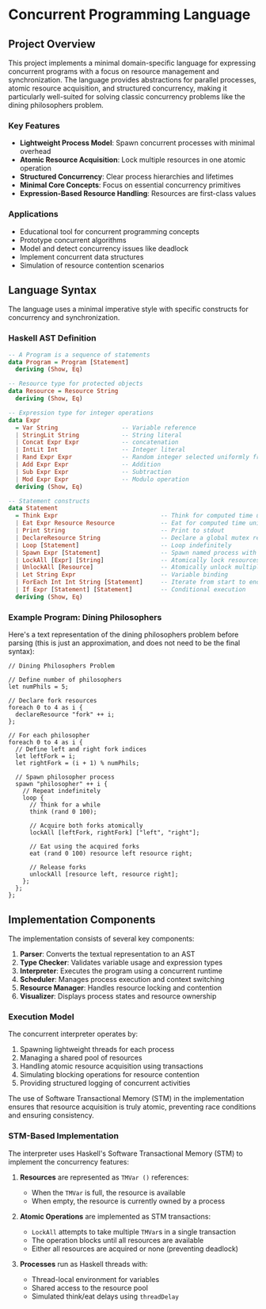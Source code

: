# Concurrent Programming Language

## Project Overview

This project implements a minimal domain-specific language for expressing concurrent programs with a focus on resource management and synchronization. The language provides abstractions for parallel processes, atomic resource acquisition, and structured concurrency, making it particularly well-suited for solving classic concurrency problems like the dining philosophers problem.

### Key Features

- **Lightweight Process Model**: Spawn concurrent processes with minimal overhead
- **Atomic Resource Acquisition**: Lock multiple resources in one atomic operation
- **Structured Concurrency**: Clear process hierarchies and lifetimes
- **Minimal Core Concepts**: Focus on essential concurrency primitives
- **Expression-Based Resource Handling**: Resources are first-class values

### Applications

- Educational tool for concurrent programming concepts
- Prototype concurrent algorithms
- Model and detect concurrency issues like deadlock
- Implement concurrent data structures
- Simulation of resource contention scenarios

## Language Syntax

The language uses a minimal imperative style with specific constructs for concurrency and synchronization.

### Haskell AST Definition

```haskell
-- A Program is a sequence of statements
data Program = Program [Statement]
  deriving (Show, Eq)

-- Resource type for protected objects
data Resource = Resource String
  deriving (Show, Eq)

-- Expression type for integer operations
data Expr
  = Var String                  -- Variable reference
  | StringLit String            -- String literal
  | Concat Expr Expr            -- concatenation
  | IntLit Int                  -- Integer literal
  | Rand Expr Expr              -- Random integer selected uniformly from  a given interval  
  | Add Expr Expr               -- Addition
  | Sub Expr Expr               -- Subtraction
  | Mod Expr Expr               -- Modulo operation
  deriving (Show, Eq)

-- Statement constructs
data Statement
  = Think Expr                             -- Think for computed time units
  | Eat Expr Resource Resource             -- Eat for computed time units using two resources
  | Print String                           -- Print to stdout
  | DeclareResource String                 -- Declare a global mutex resource 
  | Loop [Statement]                       -- Loop indefinitely
  | Spawn Expr [Statement]                 -- Spawn named process with statements
  | LockAll [Expr] [String]                -- Atomically lock resources, binding results to variables
  | UnlockAll [Resource]                   -- Atomically unlock multiple resources
  | Let String Expr                        -- Variable binding
  | ForEach Int Int String [Statement]     -- Iterate from start to end, binding index to variable
  | If Expr [Statement] [Statement]        -- Conditional execution
  deriving (Show, Eq)
```

### Example Program: Dining Philosophers

Here's a text representation of the dining philosophers problem before parsing (this is just an approximation,
and does not need to be the final syntax):

```
// Dining Philosophers Problem

// Define number of philosophers
let numPhils = 5;

// Declare fork resources
foreach 0 to 4 as i {
  declareResource "fork" ++ i;
};

// For each philosopher
foreach 0 to 4 as i {
  // Define left and right fork indices
  let leftFork = i;
  let rightFork = (i + 1) % numPhils;
  
  // Spawn philosopher process
  spawn "philosopher" ++ i {
    // Repeat indefinitely
    loop {
      // Think for a while
      think (rand 0 100);
      
      // Acquire both forks atomically
      lockAll [leftFork, rightFork] ["left", "right"];
      
      // Eat using the acquired forks
      eat (rand 0 100) resource left resource right;
      
      // Release forks
      unlockAll [resource left, resource right];
    };
  };
};
```

## Implementation Components

The implementation consists of several key components:

1. **Parser**: Converts the textual representation to an AST
2. **Type Checker**: Validates variable usage and expression types
3. **Interpreter**: Executes the program using a concurrent runtime
4. **Scheduler**: Manages process execution and context switching
5. **Resource Manager**: Handles resource locking and contention
6. **Visualizer**: Displays process states and resource ownership

### Execution Model

The concurrent interpreter operates by:
1. Spawning lightweight threads for each process
2. Managing a shared pool of resources
3. Handling atomic resource acquisition using transactions
4. Simulating blocking operations for resource contention
5. Providing structured logging of concurrent activities

The use of Software Transactional Memory (STM) in the implementation ensures that resource acquisition is truly atomic, preventing race conditions and ensuring consistency.

### STM-Based Implementation

The interpreter uses Haskell's Software Transactional Memory (STM) to implement the concurrency features:

1. **Resources** are represented as `TMVar ()` references:
   - When the `TMVar` is full, the resource is available
   - When empty, the resource is currently owned by a process

2. **Atomic Operations** are implemented as STM transactions:
   - `LockAll` attempts to take multiple `TMVar`s in a single transaction
   - The operation blocks until all resources are available
   - Either all resources are acquired or none (preventing deadlock)

3. **Processes** run as Haskell threads with:
   - Thread-local environment for variables
   - Shared access to the resource pool
   - Simulated think/eat delays using `threadDelay`
